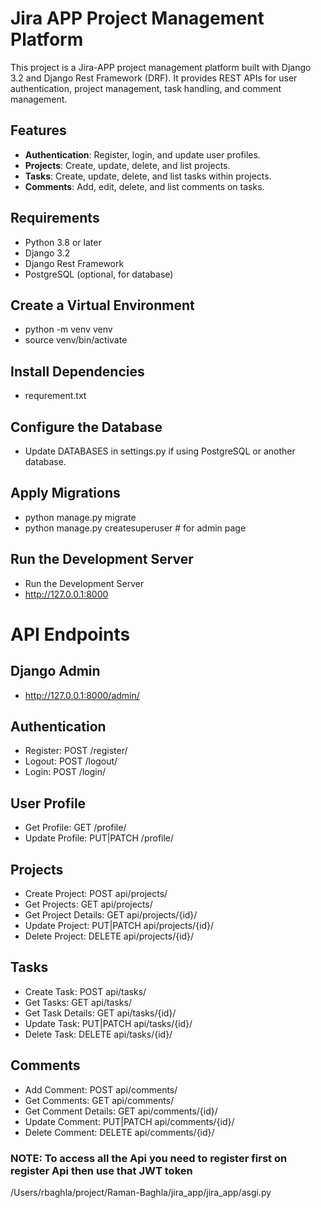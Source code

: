 # Jira APP Project Management Platform

This project is a Jira-APP project management platform built with Django 3.2 and Django Rest Framework (DRF). It provides REST APIs for user authentication, project management, task handling, and comment management.

## Features

- **Authentication**: Register, login, and update user profiles.
- **Projects**: Create, update, delete, and list projects.
- **Tasks**: Create, update, delete, and list tasks within projects.
- **Comments**: Add, edit, delete, and list comments on tasks.

## Requirements

- Python 3.8 or later
- Django 3.2
- Django Rest Framework
- PostgreSQL (optional, for database)

## Create a Virtual Environment
- python -m venv venv
- source venv/bin/activate 

## Install Dependencies
- requrement.txt

## Configure the Database
- Update DATABASES in settings.py if using PostgreSQL or another database.

## Apply Migrations
- python manage.py migrate
- python manage.py createsuperuser # for admin page

## Run the Development Server
- Run the Development Server
- http://127.0.0.1:8000


# API Endpoints
## Django Admin 
-   http://127.0.0.1:8000/admin/

## Authentication
- Register: POST /register/
- Logout: POST /logout/
- Login: POST /login/
## User Profile
- Get Profile: GET /profile/
- Update Profile: PUT|PATCH /profile/ 
## Projects
- Create Project: POST api/projects/
- Get Projects: GET api/projects/
- Get Project Details: GET api/projects/{id}/
- Update Project: PUT|PATCH api/projects/{id}/
- Delete Project: DELETE api/projects/{id}/
## Tasks
- Create Task: POST api/tasks/
- Get Tasks: GET api/tasks/
- Get Task Details: GET api/tasks/{id}/
- Update Task: PUT|PATCH api/tasks/{id}/
- Delete Task: DELETE api/tasks/{id}/
## Comments
- Add Comment: POST api/comments/
- Get Comments: GET api/comments/
- Get Comment Details: GET api/comments/{id}/
- Update Comment: PUT|PATCH api/comments/{id}/
- Delete Comment: DELETE api/comments/{id}/

### NOTE: To access all the Api you need to register first on register Api then use that JWT token

/Users/rbaghla/project/Raman-Baghla/jira_app/jira_app/asgi.py